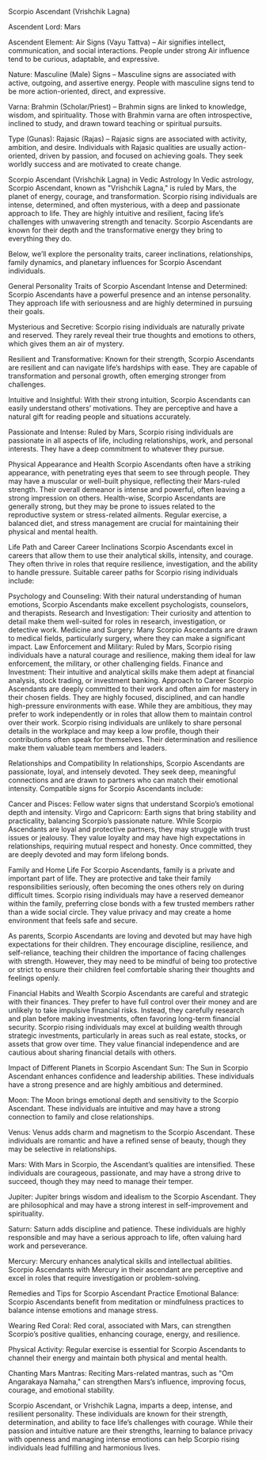 Scorpio Ascendant (Vrishchik Lagna)

Ascendent Lord: Mars

Ascendent Element: Air Signs (Vayu Tattva) – Air signifies intellect, communication, and social interactions. People under strong Air influence tend to be curious, adaptable, and expressive.

Nature: Masculine (Male) Signs – Masculine signs are associated with active, outgoing, and assertive energy. People with masculine signs tend to be more action-oriented, direct, and expressive.

Varna: Brahmin (Scholar/Priest) – Brahmin signs are linked to knowledge, wisdom, and spirituality. Those with Brahmin varna are often introspective, inclined to study, and drawn toward teaching or spiritual pursuits.

Type (Gunas): Rajasic (Rajas) – Rajasic signs are associated with activity, ambition, and desire. Individuals with Rajasic qualities are usually action-oriented, driven by passion, and focused on achieving goals. They seek worldly success and are motivated to create change.

Scorpio Ascendant (Vrishchik Lagna) in Vedic Astrology
In Vedic astrology, Scorpio Ascendant, known as "Vrishchik Lagna," is ruled by Mars, the planet of energy, courage, and transformation. Scorpio rising individuals are intense, determined, and often mysterious, with a deep and passionate approach to life. They are highly intuitive and resilient, facing life’s challenges with unwavering strength and tenacity. Scorpio Ascendants are known for their depth and the transformative energy they bring to everything they do.

Below, we’ll explore the personality traits, career inclinations, relationships, family dynamics, and planetary influences for Scorpio Ascendant individuals.

General Personality Traits of Scorpio Ascendant
Intense and Determined: Scorpio Ascendants have a powerful presence and an intense personality. They approach life with seriousness and are highly determined in pursuing their goals.

Mysterious and Secretive: Scorpio rising individuals are naturally private and reserved. They rarely reveal their true thoughts and emotions to others, which gives them an air of mystery.

Resilient and Transformative: Known for their strength, Scorpio Ascendants are resilient and can navigate life’s hardships with ease. They are capable of transformation and personal growth, often emerging stronger from challenges.

Intuitive and Insightful: With their strong intuition, Scorpio Ascendants can easily understand others’ motivations. They are perceptive and have a natural gift for reading people and situations accurately.

Passionate and Intense: Ruled by Mars, Scorpio rising individuals are passionate in all aspects of life, including relationships, work, and personal interests. They have a deep commitment to whatever they pursue.

Physical Appearance and Health
Scorpio Ascendants often have a striking appearance, with penetrating eyes that seem to see through people. They may have a muscular or well-built physique, reflecting their Mars-ruled strength. Their overall demeanor is intense and powerful, often leaving a strong impression on others. Health-wise, Scorpio Ascendants are generally strong, but they may be prone to issues related to the reproductive system or stress-related ailments. Regular exercise, a balanced diet, and stress management are crucial for maintaining their physical and mental health.

Life Path and Career
Career Inclinations
Scorpio Ascendants excel in careers that allow them to use their analytical skills, intensity, and courage. They often thrive in roles that require resilience, investigation, and the ability to handle pressure. Suitable career paths for Scorpio rising individuals include:

Psychology and Counseling: With their natural understanding of human emotions, Scorpio Ascendants make excellent psychologists, counselors, and therapists.
Research and Investigation: Their curiosity and attention to detail make them well-suited for roles in research, investigation, or detective work.
Medicine and Surgery: Many Scorpio Ascendants are drawn to medical fields, particularly surgery, where they can make a significant impact.
Law Enforcement and Military: Ruled by Mars, Scorpio rising individuals have a natural courage and resilience, making them ideal for law enforcement, the military, or other challenging fields.
Finance and Investment: Their intuitive and analytical skills make them adept at financial analysis, stock trading, or investment banking.
Approach to Career
Scorpio Ascendants are deeply committed to their work and often aim for mastery in their chosen fields. They are highly focused, disciplined, and can handle high-pressure environments with ease. While they are ambitious, they may prefer to work independently or in roles that allow them to maintain control over their work. Scorpio rising individuals are unlikely to share personal details in the workplace and may keep a low profile, though their contributions often speak for themselves. Their determination and resilience make them valuable team members and leaders.

Relationships and Compatibility
In relationships, Scorpio Ascendants are passionate, loyal, and intensely devoted. They seek deep, meaningful connections and are drawn to partners who can match their emotional intensity. Compatible signs for Scorpio Ascendants include:

Cancer and Pisces: Fellow water signs that understand Scorpio’s emotional depth and intensity.
Virgo and Capricorn: Earth signs that bring stability and practicality, balancing Scorpio’s passionate nature.
While Scorpio Ascendants are loyal and protective partners, they may struggle with trust issues or jealousy. They value loyalty and may have high expectations in relationships, requiring mutual respect and honesty. Once committed, they are deeply devoted and may form lifelong bonds.

Family and Home Life
For Scorpio Ascendants, family is a private and important part of life. They are protective and take their family responsibilities seriously, often becoming the ones others rely on during difficult times. Scorpio rising individuals may have a reserved demeanor within the family, preferring close bonds with a few trusted members rather than a wide social circle. They value privacy and may create a home environment that feels safe and secure.

As parents, Scorpio Ascendants are loving and devoted but may have high expectations for their children. They encourage discipline, resilience, and self-reliance, teaching their children the importance of facing challenges with strength. However, they may need to be mindful of being too protective or strict to ensure their children feel comfortable sharing their thoughts and feelings openly.

Financial Habits and Wealth
Scorpio Ascendants are careful and strategic with their finances. They prefer to have full control over their money and are unlikely to take impulsive financial risks. Instead, they carefully research and plan before making investments, often favoring long-term financial security. Scorpio rising individuals may excel at building wealth through strategic investments, particularly in areas such as real estate, stocks, or assets that grow over time. They value financial independence and are cautious about sharing financial details with others.

Impact of Different Planets in Scorpio Ascendant
Sun: The Sun in Scorpio Ascendant enhances confidence and leadership abilities. These individuals have a strong presence and are highly ambitious and determined.

Moon: The Moon brings emotional depth and sensitivity to the Scorpio Ascendant. These individuals are intuitive and may have a strong connection to family and close relationships.

Venus: Venus adds charm and magnetism to the Scorpio Ascendant. These individuals are romantic and have a refined sense of beauty, though they may be selective in relationships.

Mars: With Mars in Scorpio, the Ascendant’s qualities are intensified. These individuals are courageous, passionate, and may have a strong drive to succeed, though they may need to manage their temper.

Jupiter: Jupiter brings wisdom and idealism to the Scorpio Ascendant. They are philosophical and may have a strong interest in self-improvement and spirituality.

Saturn: Saturn adds discipline and patience. These individuals are highly responsible and may have a serious approach to life, often valuing hard work and perseverance.

Mercury: Mercury enhances analytical skills and intellectual abilities. Scorpio Ascendants with Mercury in their ascendant are perceptive and excel in roles that require investigation or problem-solving.

Remedies and Tips for Scorpio Ascendant
Practice Emotional Balance: Scorpio Ascendants benefit from meditation or mindfulness practices to balance intense emotions and manage stress.

Wearing Red Coral: Red coral, associated with Mars, can strengthen Scorpio’s positive qualities, enhancing courage, energy, and resilience.

Physical Activity: Regular exercise is essential for Scorpio Ascendants to channel their energy and maintain both physical and mental health.

Chanting Mars Mantras: Reciting Mars-related mantras, such as "Om Angarakaya Namaha," can strengthen Mars’s influence, improving focus, courage, and emotional stability.

Scorpio Ascendant, or Vrishchik Lagna, imparts a deep, intense, and resilient personality. These individuals are known for their strength, determination, and ability to face life’s challenges with courage. While their passion and intuitive nature are their strengths, learning to balance privacy with openness and managing intense emotions can help Scorpio rising individuals lead fulfilling and harmonious lives.